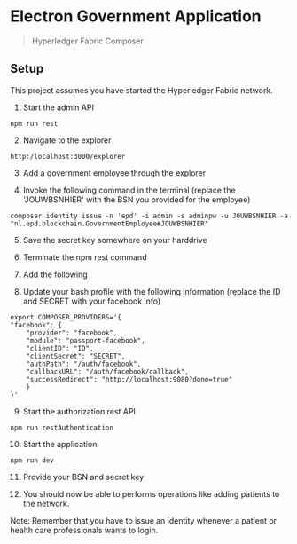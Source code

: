 # Electron Government Application

> Hyperledger Fabric Composer

## Setup
This project assumes you have started the Hyperledger Fabric network.

1. Start the admin API
```
npm run rest
```

2. Navigate to the explorer
```
http:/localhost:3000/explorer
```

3. Add a government employee through the explorer

4. Invoke the following command in the terminal (replace the 'JOUWBSNHIER' with the BSN you provided for the employee)
```
composer identity issue -n 'epd' -i admin -s adminpw -u JOUWBSNHIER -a "nl.epd.blockchain.GovernmentEmployee#JOUWBSNHIER"
```

5. Save the secret key somewhere on your harddrive

6. Terminate the npm rest command

7. Add the following 

8. Update your bash profile with the following information (replace the ID and SECRET with your facebook info)
```
export COMPOSER_PROVIDERS='{
"facebook": {
    "provider": "facebook",
    "module": "passport-facebook",
    "clientID": "ID",
    "clientSecret": "SECRET",
    "authPath": "/auth/facebook",
    "callbackURL": "/auth/facebook/callback",
    "successRedirect": "http://localhost:9080?done=true"
    }
}'
```

9. Start the authorization rest API
```
npm run restAuthentication
```

10. Start the application
```
npm run dev
```

11. Provide your BSN and secret key

12. You should now be able to performs operations like adding patients to the network.

Note: Remember that you have to issue an identity whenever a patient or health care professionals wants to login.
